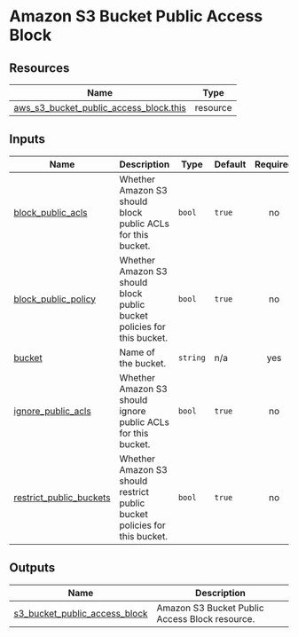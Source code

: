 # Amazon S3 Bucket Public Access Block

## Resources

| Name                                                                                                                                                | Type     |
| --------------------------------------------------------------------------------------------------------------------------------------------------- | -------- |
| [aws_s3_bucket_public_access_block.this](https://registry.terraform.io/providers/hashicorp/aws/latest/docs/resources/s3_bucket_public_access_block) | resource |

## Inputs

| Name                                                                                                   | Description                                                               | Type     | Default | Required |
| ------------------------------------------------------------------------------------------------------ | ------------------------------------------------------------------------- | -------- | ------- | :------: |
| <a name="input_block_public_acls"></a> [block_public_acls](#input_block_public_acls)                   | Whether Amazon S3 should block public ACLs for this bucket.               | `bool`   | `true`  |    no    |
| <a name="input_block_public_policy"></a> [block_public_policy](#input_block_public_policy)             | Whether Amazon S3 should block public bucket policies for this bucket.    | `bool`   | `true`  |    no    |
| <a name="input_bucket"></a> [bucket](#input_bucket)                                                    | Name of the bucket.                                                       | `string` | n/a     |   yes    |
| <a name="input_ignore_public_acls"></a> [ignore_public_acls](#input_ignore_public_acls)                | Whether Amazon S3 should ignore public ACLs for this bucket.              | `bool`   | `true`  |    no    |
| <a name="input_restrict_public_buckets"></a> [restrict_public_buckets](#input_restrict_public_buckets) | Whether Amazon S3 should restrict public bucket policies for this bucket. | `bool`   | `true`  |    no    |

## Outputs

| Name                                                                                                                       | Description                                    |
| -------------------------------------------------------------------------------------------------------------------------- | ---------------------------------------------- |
| <a name="output_s3_bucket_public_access_block"></a> [s3_bucket_public_access_block](#output_s3_bucket_public_access_block) | Amazon S3 Bucket Public Access Block resource. |
